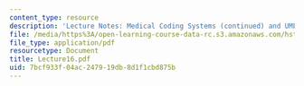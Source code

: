 ```yaml
---
content_type: resource
description: 'Lecture Notes: Medical Coding Systems (continued) and UMLS.'
file: /media/https%3A/open-learning-course-data-rc.s3.amazonaws.com/hst-952-computing-for-biomedical-scientists-fall-2002/7bcf933f04ac247919db8d1f1cbd875b_Lecture16.pdf
file_type: application/pdf
resourcetype: Document
title: Lecture16.pdf
uid: 7bcf933f-04ac-2479-19db-8d1f1cbd875b
---
```

